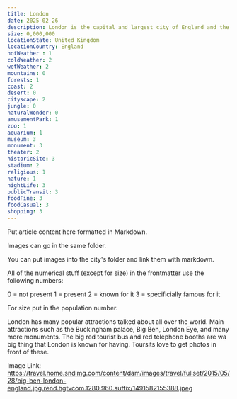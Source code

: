 ```yaml
---
title: London
date: 2025-02-26
description: London is the capital and largest city of England and the United Kingdom.
size: 0,000,000
locationState: United Kingdom
locationCountry: England
hotWeather : 1
coldWeather: 2
wetWeather: 2
mountains: 0
forests: 1
coast: 2
desert: 0
cityscape: 2
jungle: 0
naturalWonder: 0
amusementPark: 1
zoo: 1
aquarium: 1
museum: 3
monument: 3
theater: 2
historicSite: 3
stadium: 2
religious: 1
nature: 1
nightLife: 3
publicTransit: 3
foodFine: 3
foodCasual: 3
shopping: 3
---
```


Put article content here formatted in Markdown.

Images can go in the same folder.

You can put images into the city's folder and link them with markdown.


All of the numerical stuff (except for size) in the frontmatter use the following numbers:

0 = not present
1 = present
2 = known for it
3 = specificially famous for it

For size put in the population number.

London has many popular attractions talked about all over the world. Main attractions such as the Buckingham palace, Big Ben, London Eye, and many more monuments. The big red tourist bus and red telephone booths are wa big thing that London is known for having. Toursits love to get photos in front of these.

Image Link: https://travel.home.sndimg.com/content/dam/images/travel/fullset/2015/05/28/big-ben-london-england.jpg.rend.hgtvcom.1280.960.suffix/1491582155388.jpeg
